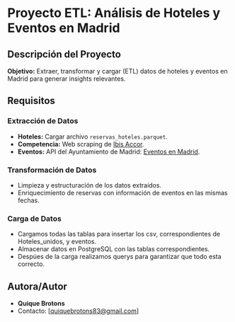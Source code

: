 # Proyecto ETL: Análisis de Hoteles y Eventos en Madrid

## Descripción del Proyecto

**Objetivo:** Extraer, transformar y cargar (ETL) datos de hoteles y eventos en Madrid para generar insights relevantes.

## Requisitos

### **Extracción de Datos**
- **Hoteles:** Cargar archivo `reservas_hoteles.parquet`.
- **Competencia:** Web scraping de [Ibis Accor](https://ibis.accor.com/es/destination/city/hotels-madrid-v2418.html).
- **Eventos:** API del Ayuntamiento de Madrid: [Eventos en Madrid](https://datos.madrid.es/portal/site/egob/).

### **Transformación de Datos**
- Limpieza y estructuración de los datos extraídos.
- Enriquecimiento de reservas con información de eventos en las mismas fechas.

### **Carga de Datos**
- Cargamos todas las tablas para insertar los csv, correspondientes de Hoteles_unidos, y eventos.
- Almacenar datos en PostgreSQL con las tablas correspondientes.
- Despúes de la carga realizamos querys para garantizar que todo esta correcto.




## **Autora/Autor**
- **Quique Brotons**  
- Contacto: [quiquebrotons83@gmail.com]  

